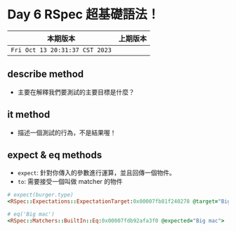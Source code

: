# Day 6 RSpec 超基礎語法！

|本期版本|上期版本
|:---:|:---:|
`Fri Oct 13 20:31:37 CST 2023` | 


## describe method

* 主要在解釋我們要測試的主要目標是什麼？

## it method

* 描述一個測試的行為，不是結果喔！

## expect & eq methods

* `expect`: 針對你傳入的參數進行運算，並且回傳一個物件。
* `to`: 需要接受一個叫做 matcher 的物件


```ruby
# expect(burger.type)
<RSpec::Expectations::ExpectationTarget:0x00007fb81f240278 @target="Big mac">

# eq('Big mac')
<RSpec::Matchers::BuiltIn::Eq:0x00007fdb92afa3f0 @expected="Big mac">
```